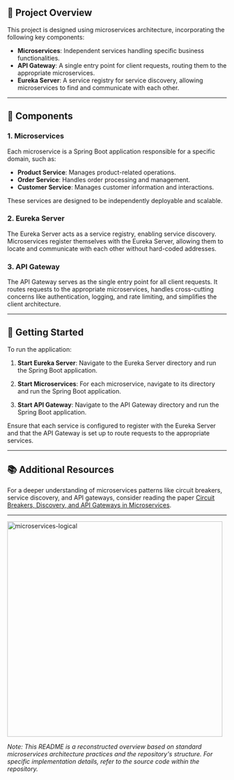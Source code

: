 ## 🧾 Project Overview

This project is designed using microservices architecture, incorporating the following key components:

* **Microservices**: Independent services handling specific business functionalities.
* **API Gateway**: A single entry point for client requests, routing them to the appropriate microservices.
* **Eureka Server**: A service registry for service discovery, allowing microservices to find and communicate with each other.

---

## 🧩 Components

### 1. Microservices

Each microservice is a Spring Boot application responsible for a specific domain, such as:

* **Product Service**: Manages product-related operations.
* **Order Service**: Handles order processing and management.
* **Customer Service**: Manages customer information and interactions.

These services are designed to be independently deployable and scalable.

### 2. Eureka Server

The Eureka Server acts as a service registry, enabling service discovery. Microservices register themselves with the Eureka Server, allowing them to locate and communicate with each other without hard-coded addresses.

### 3. API Gateway

The API Gateway serves as the single entry point for all client requests. It routes requests to the appropriate microservices, handles cross-cutting concerns like authentication, logging, and rate limiting, and simplifies the client architecture.

---

## 🚀 Getting Started

To run the application:

1. **Start Eureka Server**: Navigate to the Eureka Server directory and run the Spring Boot application.

2. **Start Microservices**: For each microservice, navigate to its directory and run the Spring Boot application.

3. **Start API Gateway**: Navigate to the API Gateway directory and run the Spring Boot application.

Ensure that each service is configured to register with the Eureka Server and that the API Gateway is set up to route requests to the appropriate services.

---

## 📚 Additional Resources

For a deeper understanding of microservices patterns like circuit breakers, service discovery, and API gateways, consider reading the paper [Circuit Breakers, Discovery, and API Gateways in Microservices](https://arxiv.org/abs/1609.05830).

---

<img width="494" alt="microservices-logical" src="https://github.com/user-attachments/assets/307c8f16-248c-403a-920f-44b82c57657a" />

*Note: This README is a reconstructed overview based on standard microservices architecture practices and the repository's structure. For specific implementation details, refer to the source code within the repository.*
